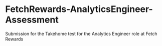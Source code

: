 # FetchRewards-AnalyticsEngineer-Assessment
Submission for the Takehome test for the Analytics Engineer role at Fetch Rewards
